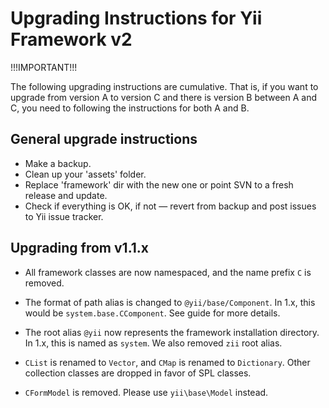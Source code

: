 Upgrading Instructions for Yii Framework v2
===========================================

!!!IMPORTANT!!!

The following upgrading instructions are cumulative. That is,
if you want to upgrade from version A to version C and there is
version B between A and C, you need to following the instructions
for both A and B.


General upgrade instructions
---------------------------

- Make a backup.
- Clean up your 'assets' folder.
- Replace 'framework' dir with the new one or point SVN to a fresh
  release and update.
- Check if everything is OK, if not — revert from backup and post
  issues to Yii issue tracker.


Upgrading from v1.1.x
---------------------

- All framework classes are now namespaced, and the name prefix `C` is removed.
- The format of path alias is changed to `@yii/base/Component`.
  In 1.x, this would be `system.base.CComponent`. See guide for more details.

- The root alias `@yii` now represents the framework installation directory.
   In 1.x, this is named as `system`. We also removed `zii` root alias.


- `CList` is renamed to `Vector`, and `CMap` is renamed to `Dictionary`.
  Other collection classes are dropped in favor of SPL classes.

- `CFormModel` is removed. Please use `yii\base\Model` instead.


